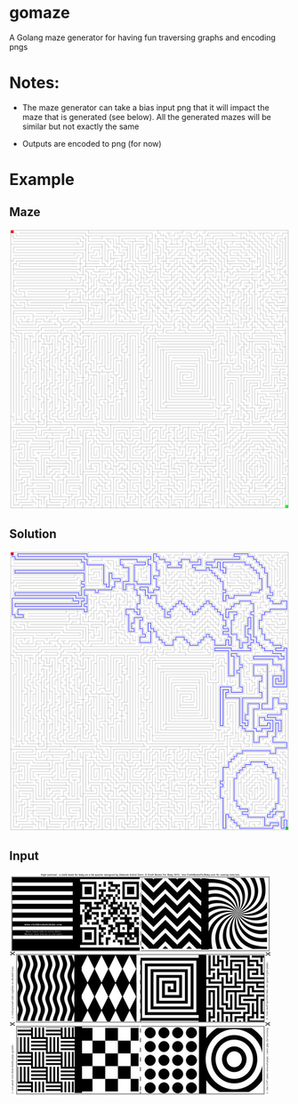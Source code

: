 # gomaze

A Golang maze generator for having fun traversing graphs and encoding pngs

# Notes:
- The maze generator can take a bias input png that it will impact the maze that is generated (see below). All the generated mazes will be similar but not exactly the same

- Outputs are encoded to png (for now)


# Example
## Maze
![](./example/out.png)
## Solution
![](./example/out_solved.png)
## Input
![](./example/tiled_sampling.png)